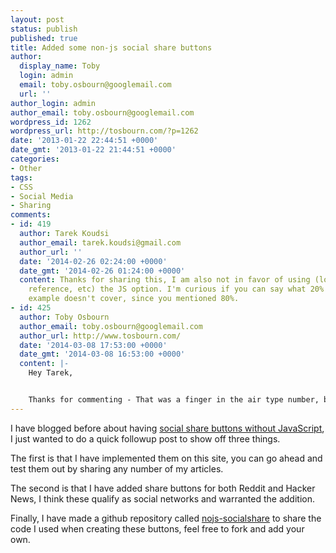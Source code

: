```yaml
---
layout: post
status: publish
published: true
title: Added some non-js social share buttons
author:
  display_name: Toby
  login: admin
  email: toby.osbourn@googlemail.com
  url: ''
author_login: admin
author_email: toby.osbourn@googlemail.com
wordpress_id: 1262
wordpress_url: http://tosbourn.com/?p=1262
date: '2013-01-22 22:44:51 +0000'
date_gmt: '2013-01-22 21:44:51 +0000'
categories:
- Other
tags:
- CSS
- Social Media
- Sharing
comments:
- id: 419
  author: Tarek Koudsi
  author_email: tarek.koudsi@gmail.com
  author_url: ''
  date: '2014-02-26 02:24:00 +0000'
  date_gmt: '2014-02-26 01:24:00 +0000'
  content: Thanks for sharing this, I am also not in favor of using (loading, external
    reference, etc) the JS option. I'm curious if you can say what 20% of things your
    example doesn't cover, since you mentioned 80%.
- id: 425
  author: Toby Osbourn
  author_email: toby.osbourn@googlemail.com
  author_url: http://www.tosbourn.com/
  date: '2014-03-08 17:53:00 +0000'
  date_gmt: '2014-03-08 16:53:00 +0000'
  content: |-
    Hey Tarek,


    Thanks for commenting - That was a finger in the air type number, but things it doesn't cover are things like reporting how many shares you have had on the page and any unique stuff each social network adds to their JS.
---
```

<p>I have blogged before about having <a href="http://tosbourn.com/2013/01/development/replacing-social-media-share-buttons-with-non-javascript-counterparts/">social share buttons without JavaScript</a>, I just wanted to do a quick followup post to show off three things.</p>
<p>The first is that I have implemented them on this site, you can go ahead and test them out by sharing any number of my articles.</p>
<p>The second is that I have added share buttons for both Reddit and Hacker News, I think these qualify as social networks and warranted the addition.</p>
<p>Finally, I have made a github repository called <a href="https://github.com/tosbourn/nojs-socialshare">nojs-socialshare</a> to share the code I used when creating these buttons, feel free to fork and add your own.</p>
